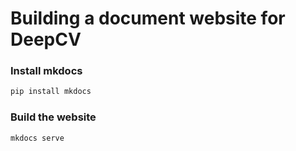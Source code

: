 # Building a document website for DeepCV

### Install mkdocs

```sh
pip install mkdocs
```

### Build the website
```sh
mkdocs serve
```
